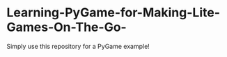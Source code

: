 # Learning-PyGame-for-Making-Lite-Games-On-The-Go-
Simply use this repository for a PyGame example!
